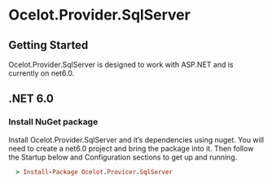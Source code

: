 # Ocelot.Provider.SqlServer

## Getting Started
Ocelot.Provider.SqlServer is designed to work with ASP.NET and is currently on net6.0.

## .NET 6.0

### Install NuGet package
Install Ocelot.Provider.SqlServer and it’s dependencies using nuget. You will need to create a net6.0 project and bring the package into it. Then follow the Startup below and Configuration sections to get up and running.

```ruby
  > Install-Package Ocelot.Provicer.SqlServer
  ```
